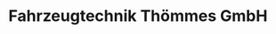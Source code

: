 ---
title: "Fahrzeugtechnik Thömmes GmbH"
url: /duesseldorf/fahrzeugtechnik-thoemmes-gmbh/
shop: Autowerkstatt
---